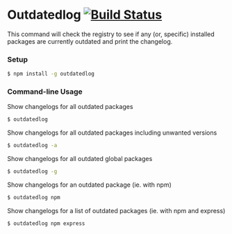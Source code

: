 # Outdatedlog [![Build Status](https://travis-ci.org/Alexandre-io/outdatedlog.svg)](https://travis-ci.org/Alexandre-io/outdatedlog)

This command will check the registry to see if any (or, specific) installed packages are currently outdated and print the changelog.

### Setup
```sh
$ npm install -g outdatedlog
```
### Command-line Usage

Show changelogs for all outdated packages
```sh
$ outdatedlog
```

Show changelogs for all outdated packages including unwanted versions
```sh
$ outdatedlog -a
```

Show changelogs for all outdated global packages
```sh
$ outdatedlog -g
```

Show changelogs for an outdated package (ie. with npm)
```sh
$ outdatedlog npm
```

Show changelogs for a list of outdated packages (ie. with npm and express)
```sh
$ outdatedlog npm express
```